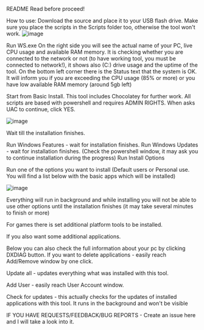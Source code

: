 README
Read before proceed!

How to use:
Download the source and place it to your USB flash drive. Make sure you place the scripts in the Scripts folder too, otherwise the tool won't work.
![image](https://user-images.githubusercontent.com/100957521/195975600-59fe52e1-3454-47c4-8a54-50f5ff81814e.png)


Run WS.exe 
On the right side you will see the actual name of your PC, live CPU usage and available RAM memory. It is checking whether you are connected to the network or not (to have working tool, you must be connected to network!), it shows also (C:) drive usage and the uptime of the tool. 
On the bottom left corner there is the Status text that the system is OK. It will inform you if you are exceeding the CPU usage (85% or more) or you have low available RAM memory (around 5gb left)

Start from Basic Install. This tool includes Chocolatey for further work.
All scripts are based with powershell and requires ADMIN RIGHTS. When asks UAC to continue, click YES.

![image](https://user-images.githubusercontent.com/100957521/210652149-5e244d5a-1708-42be-a16a-20700d62a1ff.png)


Wait till the installation finishes.

Run Windows Features - wait for installation finishes.
Run Windows Updates - wait for installation finishes. (Check the powershell window, it may ask you to continue installation during the progress)
Run Install Options

Run one of the options you want to install (Default users or Personal use. You will find a list below with the basic apps which will be installed)

![image](https://user-images.githubusercontent.com/100957521/195974638-bbcbcc7e-ce95-460d-9c4b-c231dc336b30.png)


Everything will run in background and while installing you will not be able to use other options until the installation finishes (it may take several minutes to finish or more)

For games there is set additional platform tools to be installed.

If you also want some additional applications.

Below you can also check the full information about your pc by clicking DXDIAG button. If you want to delete applications - easily reach Add/Remove window by one click.

Update all - updates everything what was installed with this tool.

Add User - easily reach User Account window.

Check for updates - this actually checks for the updates of installed applications with this tool. It runs in the background and won't be visible

IF YOU HAVE REQUESTS/FEEDBACK/BUG REPORTS - Create an issue here and I will take a look into it. 
